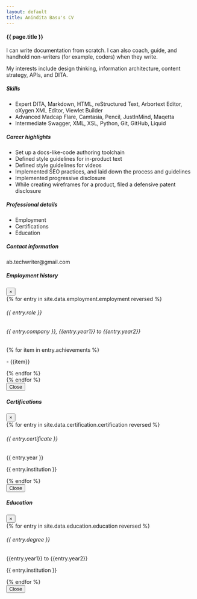 ```yaml
---
layout: default
title: Anindita Basu's CV
---
```


<h4>{{ page.title }}</h4>

<p>I can write documentation from scratch. I can also coach, guide, and handhold non-writers (for example, coders) when they write.</p>

<p>My interests include design thinking, information architecture, content strategy, APIs, and DITA.</p>

<div class="container mt-3">
  <div class="card bg-light text-dark p-3">
    <div class="card-body hoveff">
      <h5>Skills</h5>
      <ul class="list-unstyled">
      <li><span class="badge badge-primary">Expert</span> DITA, Markdown, HTML, reStructured Text, Arbortext Editor, oXygen XML Editor, Viewlet Builder</li>
      <li><span class="badge badge-primary">Advanced</span> Madcap Flare, Camtasia, Pencil, JustInMind, Maqetta</li>
      <li><span class="badge badge-primary">Intermediate</span> Swagger, XML, XSL, Python, Git, GitHub, Liquid</li>
      </ul>
    </div><!-- card-body  -->
  </div><!-- card -->
</div><!-- container mt-3 -->

<div class="container mt-3">
  <div class="card bg-light text-dark p-3">
    <div class="card-body hoveff">
      <h5>Career highlights</h5>
      <ul>
	  <li>Set up a docs-like-code authoring toolchain</li>
      <li>Defined style guidelines for in-product text</li>
      <li>Defined style guidelines for videos</li>
      <li>Implemented SEO practices, and laid down the process and guidelines</li>
      <li>Implemented progressive disclosure</li>
      <li>While creating wireframes for a product, filed a defensive patent disclosure</li>
      </ul>
    </div><!-- card-body  -->
  </div><!-- card -->
</div><!-- container mt-3 -->

<div class="container mt-3">
  <div class="card bg-light text-dark p-3">
    <div class="card-body hoveff">
      <h5>Professional details</h5>
      <ul>
      <li class="p-3"><a data-toggle="modal" data-target="#myjobs" class="text-primary">Employment</a></li>
      <li class="p-3"><a data-toggle="modal" data-target="#mycertifications" class="text-primary">Certifications</a></li>
      <li class="p-3"><a data-toggle="modal" data-target="#myeducation" class="text-primary">Education</a></li>
      </ul>
    </div><!-- card-body  -->
  </div><!-- card -->
</div><!-- container mt-3 -->

<div class="container mt-3">
  <div class="card bg-light text-dark p-3">
    <div class="card-body hoveff">
      <h5>Contact information</h5>
      <p class="mt-2">ab.techwriter@gmail.com</p>
    </div><!-- card-body  -->
  </div><!-- card -->
</div><!-- container mt-3 -->


<div class="container">
  <!-- The modal -->
  <div class="modal" id="myjobs">
    <div class="modal-dialog modal-dialog-scrollable">
      <div class="modal-content">      
        <!-- Modal header -->
        <div class="modal-header">
          <h5 class="modal-title">Employment history</h5>
          <button type="button" class="close" data-dismiss="modal">×</button>
        </div><!-- /modal header -->     
        <!-- Modal body -->
        <div class="modal-body">		
		  {% for entry in site.data.employment.employment reversed %}
			<div class="container mt-3">
			<div class="card bg-light text-dark p-3">
			<div class="card-header"><h6>{{ entry.role }}</h6></div>
			<div class="card-body">
			<h6>{{ entry.company }}, {{entry.year1}} to {{entry.year2}}</h6>
			{% for item in entry.achievements %}
			<p> - {{item}}</p>
			{% endfor %}
			</div><!-- card-body  -->
			</div><!-- card -->
			</div><!-- container mt-3 -->
		  {% endfor %}
        </div><!-- /modal body -->      
        <!-- Modal footer -->
        <div class="modal-footer">
          <button type="button" class="btn btn-danger" data-dismiss="modal">Close</button>
        </div><!-- /modal footer -->       
      </div><!-- /modal content -->
    </div><!-- /modal dialog -->
  </div><!-- /modal -->
</div><!-- /container for modal -->

<div class="container">
  <!-- The modal -->
  <div class="modal" id="mycertifications">
    <div class="modal-dialog modal-dialog-scrollable">
      <div class="modal-content">      
        <!-- Modal header -->
        <div class="modal-header">
          <h5 class="modal-title">Certifications</h5>
          <button type="button" class="close" data-dismiss="modal">×</button>
        </div><!-- /modal header -->     
        <!-- Modal body -->
        <div class="modal-body">		
		  {% for entry in site.data.certification.certification reversed %}
			<div class="container mt-3">
			<div class="card bg-light text-dark p-3">
			<div class="card-header"><h6>{{ entry.certificate }}</h6></div>
			<div class="card-body">
			<p>{{ entry.year }}</p>
			<p>{{ entry.institution }}</p>
			</div><!-- card-body  -->
			</div><!-- card -->
			</div><!-- container mt-3 -->
		  {% endfor %}
        </div><!-- /modal body -->      
        <!-- Modal footer -->
        <div class="modal-footer">
          <button type="button" class="btn btn-danger" data-dismiss="modal">Close</button>
        </div><!-- /modal footer -->       
      </div><!-- /modal content -->
    </div><!-- /modal dialog -->
  </div><!-- /modal -->
</div><!-- /container for modal -->

<div class="container">
  <!-- The modal -->
  <div class="modal" id="myeducation">
    <div class="modal-dialog modal-dialog-scrollable">
      <div class="modal-content">      
        <!-- Modal header -->
        <div class="modal-header">
          <h5 class="modal-title">Education</h5>
          <button type="button" class="close" data-dismiss="modal">×</button>
        </div><!-- /modal header -->     
        <!-- Modal body -->
        <div class="modal-body">		
		  {% for entry in site.data.education.education reversed %}
			<div class="container mt-3">
			<div class="card bg-light text-dark p-3">
			<div class="card-header"><h6>{{ entry.degree }}</h6></div>
			<div class="card-body">
			<p>{{entry.year1}} to {{entry.year2}}</p>
			<p>{{ entry.institution }}</p>
			</div><!-- card-body  -->
			</div><!-- card -->
			</div><!-- container mt-3 -->
		  {% endfor %}
        </div><!-- /modal body -->      
        <!-- Modal footer -->
        <div class="modal-footer">
          <button type="button" class="btn btn-danger" data-dismiss="modal">Close</button>
        </div><!-- /modal footer -->       
      </div><!-- /modal content -->
    </div><!-- /modal dialog -->
  </div><!-- /modal -->
</div><!-- /container for modal -->

